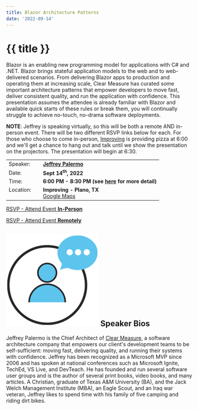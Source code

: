 ```yaml
---
title: Blazor Architecture Patterns
date: '2022-09-14'
---
```

# {{ title }}

Blazor is an enabling new programming model for applications with C# and .NET. Blazor brings stateful application models to the web and to web-delivered scenarios. From delivering Blazor apps to production and operating them at increasing scale, Clear Measure has curated some important architecture patterns that empower developers to move fast, deliver consistent quality, and run the application with confidence. This presentation assumes the attendee is already familiar with Blazor and available quick starts of these rules or break them, you will continually struggle to achieve no-touch, no-drama software deployments.

**NOTE**: Jeffrey is speaking virtually, so this will be both a remote AND in-person event. There will be two different RSVP links below for each. For those who choose to come in-person, [Improving](https://improving.com/) is providing pizza at 6:00 and we'll get a chance to hang out and talk until we show the presentation on the projectors. The presentation will begin at 6:30. 

<table>
<tbody>
<tr><td>Speaker:</td><td>&nbsp;</td><td><b><a title="Jeffrey Palermo" target="_blank" href="https://clearmeasure.com/">Jeffrey Palermo</a></b></td></tr>
<tr><td>Date:</td><td>&nbsp;</td><td><b>Sept 14<sup>th</sup>, 2022</b></td></tr>
<tr><td valign="top">Time:</td><td>&nbsp;</td><td><b>6:00 PM - 8:30 PM (see <a title="Location" href="/contact/">here</a> for more detail)</b></td></tr>
<tr><td valign="top">Location:</td><td>&nbsp;</td><td><b>Improving - Plano, TX</b><br><a title="Google" target="_blank" href="https://g.page/improving-dallas?share">Google Maps</a></td></tr>
</tbody>
</table>

[RSVP - Attend Event **In-Person**](https://www.eventbrite.com/e/blazor-architecture-patterns-in-person-attendance-tickets-408098001107)

[RSVP - Attend Event **Remotely**](https://www.eventbrite.com/e/blazor-architecture-patterns-remote-tickets-408097048257)

## ![](/assets/img/icons/speakerbioicon.png) Speaker Bios

<p>Jeffrey Palermo is the Chief Architect of <a href="https://clearmeasure.com/">Clear Measure</a>, a software architecture company that empowers our client&#39;s development teams to be self-sufficient: moving fast, delivering quality, and running their systems with confidence. Jeffrey has been recognized as a Microsoft MVP since 2006 and has spoken at national conferences such as Microsoft Ignite, TechEd, VS Live, and DevTeach. He has founded and run several software user groups and is the author of several print books, video books, and many articles. A Christian, graduate of Texas A&amp;M University (BA), and the Jack Welch Management Institute (MBA), an Eagle Scout, and an Iraq war veteran, Jeffrey likes to spend time with his family of five camping and riding dirt bikes.</p>

